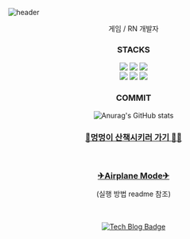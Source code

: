 ![header](https://capsule-render.vercel.app/api?type=waving&color=678FDA&height=300&section=header&text=hyunheelee&fontSize=90&animation=fadeIn&fontColor=FFFFFF)

<div align='center'>
게임 / RN 개발자
<h3>STACKS</h3>
<img src="https://img.shields.io/badge/C-A8B9CC?style=for-the-badge&logo=C&logoColor=black">
<img src="https://img.shields.io/badge/CSharp-239120?style=for-the-badge&logo=Csharp&logoColor=white">
<img src="https://img.shields.io/badge/C++-00599C?style=for-the-badge&logo=cplusplus&logoColor=white">
<br/>
<img src="https://img.shields.io/badge/Linux-FCC624?style=for-the-badge&logo=Linux&logoColor=black">
<img src="https://img.shields.io/badge/Unity-FFFFFF?style=for-the-badge&logo=Unity&logoColor=black">
<img src="https://img.shields.io/badge/React Native-61DAFB?style=for-the-badge&logo=React&logoColor=black">
<br/>
<h3>COMMIT</h3>

![Anurag's GitHub stats](https://github-readme-stats.vercel.app/api?username=dimplehh&show_icons=true&theme=cobalt)
<br/>
[<h3>🐩멍멍이 산책시키러 가기 🐕‍🦺</h3>](https://play.google.com/store/apps/details?id=com.Default.DreamingPet)  
[<h3>✈Airplane Mode✈</h3>](https://drive.google.com/file/d/1awvakA4Ui70g79tijYBofBOzKUYLu7Cd/view?usp=sharing)
(실행 방법 readme 참조)
<br/><br/><br/>

[![Tech Blog Badge](http://img.shields.io/badge/-Tech%20blog-black?style=flat-square&logo=github&link=https://hyunee-egeojeogeo.tistory.com/)](https://hyunee-egeojeogeo.tistory.com/)

</div>
